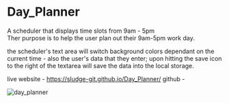 # Day_Planner
A scheduler that displays time slots from 9am - 5pm  
Ther purpose is to help the user plan out their 9am-5pm work day.

the scheduler's text area will switch background colors dependant on the current time -
also the user's data that they enter; upon hitting the save icon to the right of the textarea will save the data into the local storage.


live website - https://sludge-git.github.io/Day_Planner/
github  -




![day_planner](https://user-images.githubusercontent.com/67348654/111017439-3cd7f700-8379-11eb-9440-d723ae46620f.jpg)
